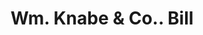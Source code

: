 ---
doi: 10.7916/D8Q541KT
date_other: '1880'
date_other_textual: 1880-1889
form: printed ephemera
genre:
- Invoices
name:
- Wm. Knabe & Co.
object_in_context_url: https://biggert.cul.columbia.edu/items/view/ave_biggert_00107
subject_hierarchical_geographic:
- Washington, District of Columbia, United States
subject_name:
- Wm. Knabe & Co.
title: Wm. Knabe & Co.. Bill
sort_title: Wm. Knabe & Co.. Bill
call_number: ave_biggert_00107
coordinates:
- 38.90472222222222,-77.01638888888888
pid: ave_biggert_00107
identifiers: ave_biggert_00107
thumbnail: https://derivativo-2.library.columbia.edu/iiif/2/ldpd:342754/full/!256,256/0/native.jpg
permalink: /biggert/ave_biggert_00107/
layout: iiif-image-page
---